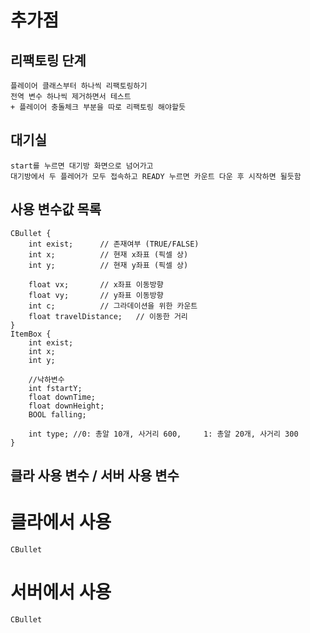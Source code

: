 ﻿# 추가점

## 리팩토링 단계
	플레이어 클래스부터 하나씩 리팩토링하기
	전역 변수 하나씩 제거하면서 테스트
	+ 플레이어 충돌체크 부분을 따로 리팩토링 해야할듯

## 대기실
	start를 누르면 대기방 화면으로 넘어가고
	대기방에서 두 플레어가 모두 접속하고 READY 누르면 카운트 다운 후 시작하면 될듯함

## 사용 변수값 목록
	CBullet {
		int exist;		// 존재여부 (TRUE/FALSE)
		int x;			// 현재 x좌표 (픽셀 상)
		int y;			// 현재 y좌표 (픽셀 상)

		float vx;		// x좌표 이동방향
		float vy;		// y좌표 이동방향
		int c;			// 그라데이션을 위한 카운트
		float travelDistance;   // 이동한 거리
	}
	ItemBox {
		int exist;
		int x;
		int y;

		//낙하변수
		int fstartY;
		float downTime;
		float downHeight;
		BOOL falling;

		int type; //0: 총알 10개, 사거리 600,		1: 총알 20개, 사거리 300
	}

	

## 클라 사용 변수 / 서버 사용 변수
# 클라에서 사용
	CBullet

# 서버에서 사용
	CBullet